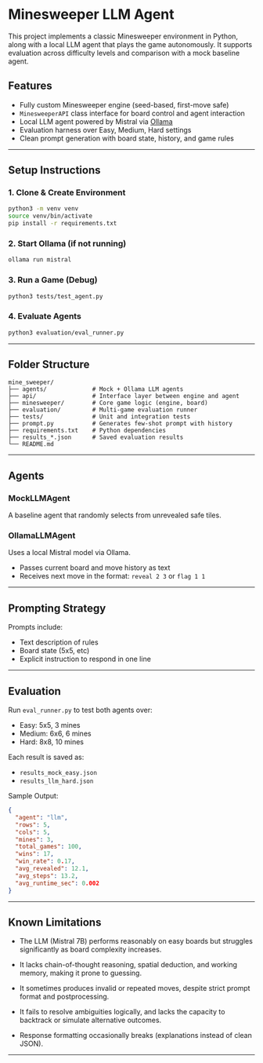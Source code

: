 # Minesweeper LLM Agent

This project implements a classic Minesweeper environment in Python, along with a local LLM agent that plays the game autonomously. It supports evaluation across difficulty levels and comparison with a mock baseline agent.

## Features

* Fully custom Minesweeper engine (seed-based, first-move safe)
* `MinesweeperAPI` class interface for board control and agent interaction
* Local LLM agent powered by Mistral via [Ollama](https://ollama.com)
* Evaluation harness over Easy, Medium, Hard settings
* Clean prompt generation with board state, history, and game rules

---

## Setup Instructions

### 1. Clone & Create Environment

```bash
python3 -m venv venv
source venv/bin/activate
pip install -r requirements.txt
```

### 2. Start Ollama (if not running)

```bash
ollama run mistral
```

### 3. Run a Game (Debug)

```bash
python3 tests/test_agent.py
```

### 4. Evaluate Agents

```bash
python3 evaluation/eval_runner.py
```

---

## Folder Structure

```
mine_sweeper/
├── agents/             # Mock + Ollama LLM agents
├── api/                # Interface layer between engine and agent
├── minesweeper/        # Core game logic (engine, board)
├── evaluation/         # Multi-game evaluation runner
├── tests/              # Unit and integration tests
├── prompt.py           # Generates few-shot prompt with history
├── requirements.txt    # Python dependencies
├── results_*.json      # Saved evaluation results
└── README.md
```

---

## Agents

### MockLLMAgent

A baseline agent that randomly selects from unrevealed safe tiles.

### OllamaLLMAgent

Uses a local Mistral model via Ollama.

* Passes current board and move history as text
* Receives next move in the format: `reveal 2 3` or `flag 1 1`

---

## Prompting Strategy

Prompts include:

* Text description of rules
* Board state (5x5, etc)
* Explicit instruction to respond in one line



---

## Evaluation

Run `eval_runner.py` to test both agents over:

* Easy: 5x5, 3 mines
* Medium: 6x6, 6 mines
* Hard: 8x8, 10 mines

Each result is saved as:

* `results_mock_easy.json`
* `results_llm_hard.json`

Sample Output:

```json
{
  "agent": "llm",
  "rows": 5,
  "cols": 5,
  "mines": 3,
  "total_games": 100,
  "wins": 17,
  "win_rate": 0.17,
  "avg_revealed": 12.1,
  "avg_steps": 13.2,
  "avg_runtime_sec": 0.002
}
```

---

## Known Limitations


* The LLM (Mistral 7B) performs reasonably on easy boards but struggles significantly as board complexity increases.

* It lacks chain-of-thought reasoning, spatial deduction, and working memory, making it prone to guessing.

* It sometimes produces invalid or repeated moves, despite strict prompt format and postprocessing.

* It fails to resolve ambiguities logically, and lacks the capacity to backtrack or simulate alternative outcomes.

* Response formatting occasionally breaks (explanations instead of clean JSON).

---


